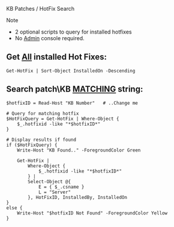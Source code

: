 KB Patches / HotFix Search

> [!NOTE]
> - 2 optional scripts to query for installed hotfixes
> - No <ins>Admin</ins> console required.

## Get <ins>All</ins> installed Hot Fixes:
```
Get-HotFix | Sort-Object InstalledOn -Descending 
```

## Search patch\KB <ins>MATCHING</ins> string:
```
$hotfixID = Read-Host "KB Number"   # ..Change me

# Query for matching hotfix
$HotFixQuery = Get-HotFix | Where-Object {
    $_.hotfixid -like "*$hotfixID*"
}

# Display results if found
if ($HotFixQuery) {
    Write-Host "KB Found.." -ForegroundColor Green

    Get-HotFix |
        Where-Object {
            $_.hotfixid -like "*$hotfixID*"
        } |
        Select-Object @{
            E = { $_.csname }
            L = "Server"
        }, HotFixID, InstalledBy, InstalledOn
}
else {
    Write-Host "$hotfixID Not Found" -ForegroundColor Yellow
}
```
